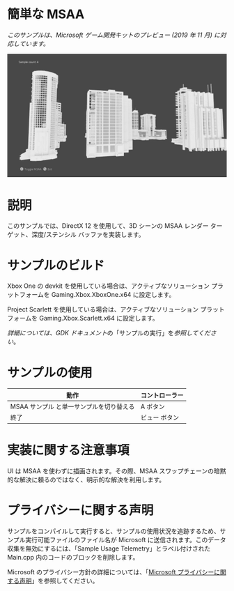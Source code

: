 # 簡単な MSAA

*このサンプルは、Microsoft ゲーム開発キットのプレビュー (2019 年 11 月)
に対応しています。*

![](./media/image1.png)

# 説明

このサンプルでは、DirectX 12 を使用して、3D シーンの MSAA レンダー
ターゲット、深度/ステンシル バッファを実装します。

# サンプルのビルド

Xbox One の devkit を使用している場合は、アクティブなソリューション
プラットフォームを Gaming.Xbox.XboxOne.x64 に設定します。

Project Scarlett を使用している場合は、アクティブなソリューション
プラットフォームを Gaming.Xbox.Scarlett.x64 に設定します。

*詳細については、GDK
ドキュメント*の「サンプルの実行」を*参照してください*。

# サンプルの使用

| 動作                        |  コントローラー                         |
|-----------------------------|----------------------------------------|
| MSAA サンプル と単一サンプルを切り替える |  A ボタン |
| 終了                        |  ビュー ボタン                          |

# 実装に関する注意事項

UI は MSAA を使わずに描画されます。その際、MSAA
スワップチェーンの暗黙的な解決に頼るのではなく、明示的な解決を利用します。

# プライバシーに関する声明

サンプルをコンパイルして実行すると、サンプルの使用状況を追跡するため、サンプル実行可能ファイルのファイル名が
Microsoft に送信されます。このデータ収集を無効にするには、「Sample Usage
Telemetry」とラベル付けされた Main.cpp
内のコードのブロックを削除します。

Microsoft のプライバシー方針の詳細については、「[Microsoft
プライバシーに関する声明](https://privacy.microsoft.com/en-us/privacystatement/)」を参照してください。
